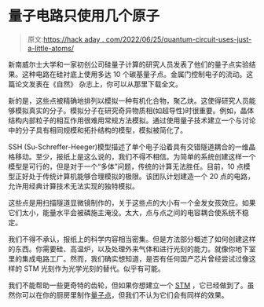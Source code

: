 # 量子电路只使用几个原子

> 原文:[https://hack aday . com/2022/06/25/quantum-circuit-uses-just-a-little-atoms/](https://hackaday.com/2022/06/25/quantum-circuit-uses-just-a-few-atoms/)

新南威尔士大学和一家初创公司硅量子计算的研究人员发表了他们的量子点实验结果。这种电路在硅衬底上使用多达 10 个碳基量子点。金属门控制电子的流动。这篇论文发表在《自然》 杂志上，你可以从那里下载全文。

新的是，这些点被精确地排列以模拟一种有机化合物，聚乙炔。这使得研究人员能够模拟真实的分子。模拟分子在研究奇异物质相(如超导性)时很重要。例如，晶体结构内部粒子的相互作用很难用常规方法模拟。通过使用量子技术建立一个与讨论中的分子具有相同规模和拓扑结构的模型，模拟被简化了。

SSH (Su-Schreffer-Heeger)模型描述了单个电子沿着具有交错隧道耦合的一维晶格移动。至少，报纸上是这么说的，我们不得不相信。为简单的系统创建这样一个模型是可行的，但是对于一个“多体”问题，传统的计算无法胜任。目前，10 点模型正好处于传统计算机能够合理模拟的极限。该团队计划建造一个 20 点的电路，允许用经典计算技术无法实现的独特模拟。

这些点是用扫描隧道显微镜制作的，关于这些点的大小有一个金发女孩效应。如果它们太小，能量水平会被磷施主淹没。太大，点与点之间的电容耦合使系统不稳定。

我们不得不承认，报纸上的科学内容相当密集。但是方法部分概述了如何创建这样的东西。你需要硅、高温炉，以及处理外来气体和进行光刻的能力。就像你地下室里的集成电路工厂。然而，我们确实想知道，是否有任何国产芯片曾经尝试过像这样的 STM 光刻作为光学光刻的替代。似乎有可能。

我们不能帮助一些更奇特的齿轮，但如果你想建立一个 [STM](https://hackaday.com/2015/01/13/cheap-diy-microscope-sees-individual-atoms/) ，它已经做到了。虽然你可以在你的厨房里制作[量子点](https://hackaday.com/2019/03/21/make-your-own-quantum-dots/)，但我们不认为它们会有同样的效果。